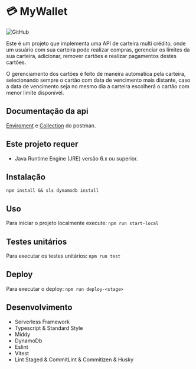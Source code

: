 # 💳 MyWallet

![GitHub](https://img.shields.io/github/license/leonardolarocca/myWallet)

Este é um projeto que implementa uma API de carteira multi crédito, onde um usuário com sua carteira pode realizar compras, gerenciar os limites da sua carteira, adicionar, remover cartões e realizar pagamentos destes cartões.

O gerenciamento dos cartões é feito de maneira automática pela carteira, selecionando sempre o cartão com data de vencimento mais distante, caso a data de vencimento seja no mesmo dia a carteira escolherá o cartão com menor limite disponível.

## Documentação da api

[Enviroment](docs/myWallet-dev.postman_environment.json) e [Collection](/docs/myWallet.postman_collection.json) do postman.

## Este projeto requer

* Java Runtime Engine (JRE) versão 6.x ou superior.

## Instalação

`npm install && sls dynamodb install`

## Uso

Para iniciar o projeto localmente execute: `npm run start-local`

## Testes unitários

Para executar os testes unitários: `npm run test`

## Deploy

Para executar o deploy: `npm run deploy-<stage>`

## Desenvolvimento

* Serverless Framework
* Typescript & Standard Style
* Middy
* DynamoDb
* Eslint
* Vitest
* Lint Staged & CommitLint & Commitizen & Husky
